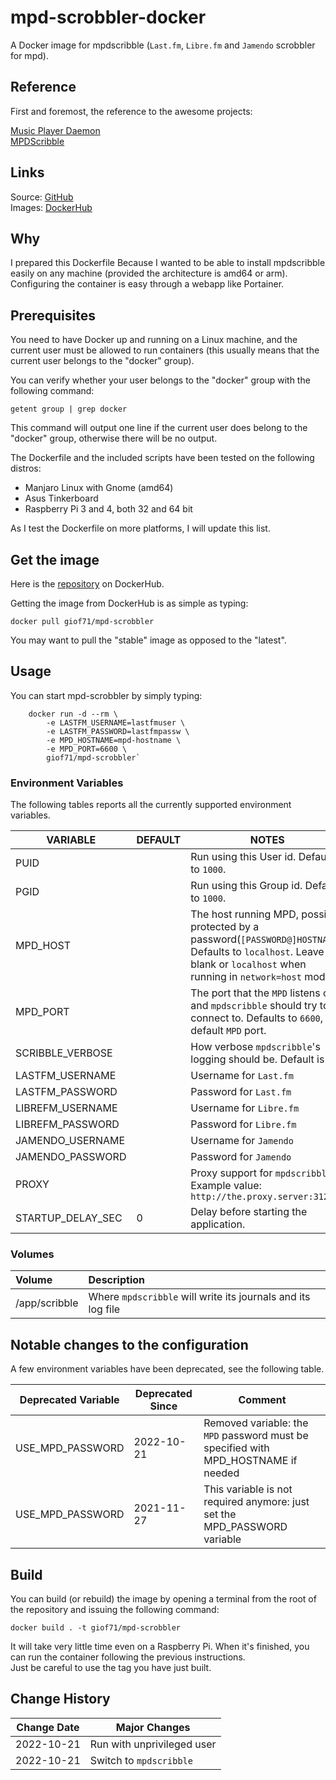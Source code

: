 # mpd-scrobbler-docker

A Docker image for mpdscribble (`Last.fm`, `Libre.fm` and `Jamendo` scrobbler for mpd).

## Reference

First and foremost, the reference to the awesome projects:

[Music Player Daemon](https://www.musicpd.org/)  
[MPDScribble](https://www.musicpd.org/clients/mpdscribble/)

## Links

Source: [GitHub](https://github.com/giof71/mpd-scrobbler-docker)  
Images: [DockerHub](https://hub.docker.com/r/giof71/mpd-scrobbler)

## Why

I prepared this Dockerfile Because I wanted to be able to install mpdscribble easily on any machine (provided the architecture is amd64 or arm). Configuring the container is easy through a webapp like Portainer.

## Prerequisites

You need to have Docker up and running on a Linux machine, and the current user must be allowed to run containers (this usually means that the current user belongs to the "docker" group).

You can verify whether your user belongs to the "docker" group with the following command:

`getent group | grep docker`

This command will output one line if the current user does belong to the "docker" group, otherwise there will be no output.

The Dockerfile and the included scripts have been tested on the following distros:

- Manjaro Linux with Gnome (amd64)
- Asus Tinkerboard
- Raspberry Pi 3 and 4, both 32 and 64 bit

As I test the Dockerfile on more platforms, I will update this list.

## Get the image

Here is the [repository](https://hub.docker.com/repository/docker/giof71/mpd-scrobbler) on DockerHub.

Getting the image from DockerHub is as simple as typing:

`docker pull giof71/mpd-scrobbler`

You may want to pull the "stable" image as opposed to the "latest".

## Usage

You can start mpd-scrobbler by simply typing:

```text
    docker run -d --rm \
        -e LASTFM_USERNAME=lastfmuser \
        -e LASTFM_PASSWORD=lastfmpassw \
        -e MPD_HOSTNAME=mpd-hostname \
        -e MPD_PORT=6600 \
        giof71/mpd-scrobbler`
```

### Environment Variables

The following tables reports all the currently supported environment variables.

VARIABLE | DEFAULT | NOTES
---|---|---
PUID||Run using this User id. Defaults to `1000`.
PGID||Run using this Group id. Defaults to `1000`.
MPD_HOST||The host running MPD, possibly protected by a password(`[PASSWORD@]HOSTNAME`). Defaults to `localhost`. Leave blank or `localhost` when running in `network=host` mode.
MPD_PORT||The port that the `MPD` listens on and `mpdscribble` should try to connect to. Defaults to `6600`, the default `MPD` port.
SCRIBBLE_VERBOSE||How verbose `mpdscribble`'s logging should be. Default is 1.
LASTFM_USERNAME||Username for `Last.fm`
LASTFM_PASSWORD||Password for `Last.fm`
LIBREFM_USERNAME||Username for `Libre.fm`
LIBREFM_PASSWORD||Password for `Libre.fm`
JAMENDO_USERNAME||Username for `Jamendo`
JAMENDO_PASSWORD||Password for `Jamendo`
PROXY||Proxy support for `mpdscribble`. Example value: `http://the.proxy.server:3128`
STARTUP_DELAY_SEC|0|Delay before starting the application.

### Volumes

Volume|Description
:---|:---
/app/scribble|Where `mpdscribble` will write its journals and its log file

## Notable changes to the configuration

A few environment variables have been deprecated, see the following table.

Deprecated Variable|Deprecated Since|Comment
---|---|---
USE_MPD_PASSWORD|2022-10-21|Removed variable: the `MPD` password must be specified with MPD_HOSTNAME if needed
USE_MPD_PASSWORD|2021-11-27|This variable is not required anymore: just set the MPD_PASSWORD variable

## Build

You can build (or rebuild) the image by opening a terminal from the root of the repository and issuing the following command:

`docker build . -t giof71/mpd-scrobbler`

It will take very little time even on a Raspberry Pi. When it's finished, you can run the container following the previous instructions.  
Just be careful to use the tag you have just built.

## Change History

Change Date|Major Changes
---|---
2022-10-21|Run with unprivileged user
2022-10-21|Switch to `mpdscribble`
